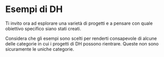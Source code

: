 # Esempi di DH

Ti invito ora ad esplorare una varietà di progetti e a pensare con quale obiettivo specifico siano stati creati.&#x20;

Considera che gli esempi sono scelti per renderti consapevole di alcune delle categorie in cui i progetti di DH possono rientrare. Queste non sono sicuramente le uniche categorie. &#x20;

